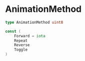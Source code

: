 # AnimationMethod

```go
type AnimationMethod uint8

const (
	Forward = iota
	Repeat
	Reverse
	Toggle
)
```